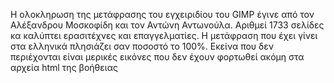 H ολοκληρωση της μετάφρασης του εγχειριδίου του GIMP έγινε από τον Αλέξανδρου Μοσκοφίδη και τον Αντώνη Αντωνούλα.
Αριθμεί 1733 σελίδες κα καλύπτει ερασιτέχνες και επαγγελματίες. Η μετάφραση που έχει γίνει στα ελληνικά
πλησιάζει σαν ποσοστό το 100%. Εκείνα που δεν περιέχονται είναι μερικές εικόνες που δεν έχουν φορτωθεί ακόμη στα αρχεία html της βοήθειας
